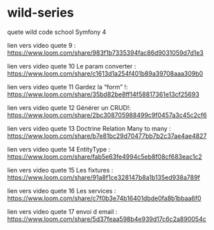 # wild-series
quete wild code school Symfony 4


lien vers video quete 9 : https://www.loom.com/share/983f1b7335394fac86d9031059d7d1e3

lien vers video quete 10 Le param converter : https://www.loom.com/share/c1613d1a254f401b89a39708aaa309b0


lien vers video quete 11 Gardez la “form” !: https://www.loom.com/share/35bd82be8ff14f58817361e13cf25693


lien vers video quete 12 Générer un CRUD!: https://www.loom.com/share/2bc308705988499c9f0457a3c45c2cf6


lien vers video quete 13 Doctrine Relation Many to many : https://www.loom.com/share/b7e81bc29d70477bb7b2c37ae4ae4827

lien vers video quete 14 EntityType : https://www.loom.com/share/fab5e63fe4994c5eb8f08cf683eac1c2

lien vers video quete 15 Les fixtures : https://www.loom.com/share/91a8f1ce328147b8a1b135ed938a789f


lien vers video quete 16 Les services : https://www.loom.com/share/c7f0b3e74b16401dbde0fa8b1bbaa6f0


lien vers video quete 17 envoi d email : https://www.loom.com/share/5d37feaa598b4e939d17c6c2a890054c
